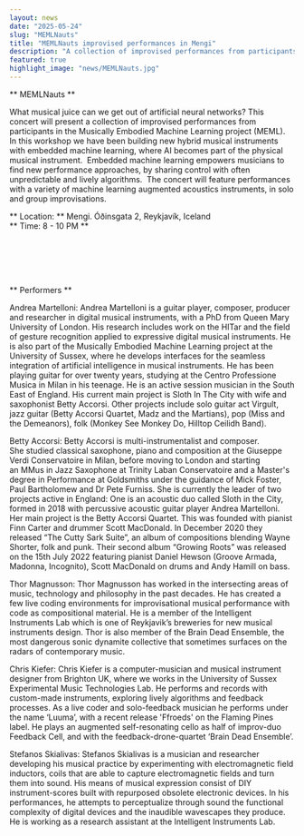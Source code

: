 ```yaml
---
layout: news
date: "2025-05-24"
slug: "MEMLNauts"
title: "MEMLNauts improvised performances in Mengi"
description: "A collection of improvised performances from participants in the Musically Embodied Machine Learning project (MEML)"
featured: true
highlight_image: "news/MEMLNauts.jpg"
---
```


<script>
    import CaptionedImage from "../../components/Images/CaptionedImage.svelte"
</script>
** MEMLNauts ** 

What musical juice can we get out of artificial neural networks? This concert will present a collection of improvised performances from participants in the Musically Embodied Machine Learning project (MEML).  In this workshop we have been building new hybrid musical instruments with embedded machine learning, where AI becomes part of the physical musical instrument.  Embedded machine learning empowers musicians to find new performance approaches, by sharing control with often unpredictable and lively algorithms.  The concert will feature performances with a variety of machine learning augmented acoustics instruments, in solo and group improvisations.

** Location: ** Mengi. Óðinsgata 2, Reykjavík, Iceland  
 ** Time: 8 - 10 PM ** 

<br>
<br>
<CaptionedImage
    src="news/MEMLNauts.jpg"
    alt="MEMLNausts"
    caption=""
/>

<br>
<br>

** Performers **

Andrea Martelloni:
Andrea Martelloni is a guitar player, composer, producer and researcher in digital musical instruments, with a PhD from Queen Mary University of London. His research includes work on the HITar and the field of gesture recognition applied to expressive digital musical instruments. He is also part of the Musically Embodied Machine Learning project at the University of Sussex, where he develops interfaces for the seamless integration of artificial intelligence in musical instruments. He has been playing guitar for over twenty years, studying at the Centro Professione Musica in Milan in his teenage. He is an active session musician in the South East of England. His current main project is Sloth In The City with wife and saxophonist Betty Accorsi. Other projects include solo guitar act Virgult, jazz guitar (Betty Accorsi Quartet, Madz and the Martians), pop (Miss and the Demeanors), folk (Monkey See Monkey Do, Hilltop Ceilidh Band).

Betty Accorsi:
Betty Accorsi is multi-instrumentalist and composer. She studied classical saxophone, piano and composition at the Giuseppe Verdi Conservatoire in Milan, before moving to London and starting an MMus in Jazz Saxophone at Trinity Laban Conservatoire and a Master's degree in Performance at Goldsmiths under the guidance of Mick Foster, Paul Bartholomew and Dr Pete Furniss. She is currently the leader of two projects active in England: One is an acoustic duo called Sloth in the City, formed in 2018 with percussive acoustic guitar player Andrea Martelloni. Her main project is the Betty Accorsi Quartet. This was founded with pianist Finn Carter and drummer Scott MacDonald. In December 2020 they released “The Cutty Sark Suite”, an album of compositions blending Wayne Shorter, folk and punk. Their second album “Growing Roots” was released on the 15th July 2022 featuring pianist Daniel Hewson (Groove Armada, Madonna, Incognito), Scott MacDonald on drums and Andy Hamill on bass.

Thor Magnusson:
Thor Magnusson has worked in the intersecting areas of music, technology and philosophy in the past decades. He has created a few live coding environments for improvisational musical performance with code as compositional material. He is a member of the Intelligent Instruments Lab which is one of Reykjavik’s breweries for new musical instruments design. Thor is also member of the Brain Dead Ensemble, the most dangerous sonic dynamite collective that sometimes surfaces on the radars of contemporary music.

Chris Kiefer:
Chris Kiefer is a computer-musician and musical instrument designer from Brighton UK, where we works in the University of Sussex Experimental Music Technologies Lab. He performs and records with custom-made instruments, exploring lively algorithms and feedback processes. As a live coder and solo-feedback musician he performs under the name ‘Luuma’, with a recent release 'Ffroeds' on the Flaming Pines label. He plays an augmented self-resonating cello as half of improv-duo Feedback Cell, and with the feedback-drone-quartet ‘Brain Dead Ensemble’.

Stefanos Skialivas:
Stefanos Skialivas is a musician and researcher developing his musical practice by experimenting with electromagnetic field inductors, coils that are able to capture electromagnetic fields and turn them into sound. His means of musical expression consist of DIY instrument-scores built with repurposed obsolete electronic devices. In his performances, he attempts to perceptualize through sound the functional complexity of digital devices and the inaudible wavescapes they produce. He is working as a research assistant at the Intelligent Instruments Lab.

